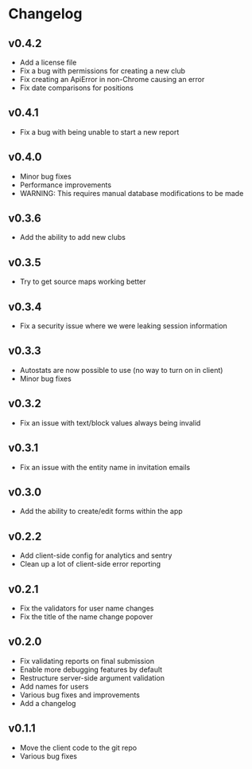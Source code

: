 Changelog
=========

v0.4.2
------
* Add a license file
* Fix a bug with permissions for creating a new club
* Fix creating an ApiError in non-Chrome causing an error
* Fix date comparisons for positions

v0.4.1
------
* Fix a bug with being unable to start a new report

v0.4.0
------
* Minor bug fixes
* Performance improvements
* WARNING: This requires manual database modifications to be made

v0.3.6
------
* Add the ability to add new clubs

v0.3.5
------
* Try to get source maps working better

v0.3.4
------
* Fix a security issue where we were leaking session information

v0.3.3
------
* Autostats are now possible to use (no way to turn on in client)
* Minor bug fixes

v0.3.2
------
* Fix an issue with text/block values always being invalid

v0.3.1
------
* Fix an issue with the entity name in invitation emails

v0.3.0
------
* Add the ability to create/edit forms within the app

v0.2.2
------
* Add client-side config for analytics and sentry
* Clean up a lot of client-side error reporting

v0.2.1
------
* Fix the validators for user name changes
* Fix the title of the name change popover

v0.2.0
------
* Fix validating reports on final submission
* Enable more debugging features by default
* Restructure server-side argument validation
* Add names for users
* Various bug fixes and improvements
* Add a changelog

v0.1.1
------
* Move the client code to the git repo
* Various bug fixes
